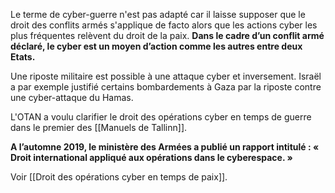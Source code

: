 Le terme de cyber-guerre n'est pas adapté car il laisse supposer que le droit des conflits armés s'applique de facto alors que les actions cyber les plus fréquentes relèvent du droit de la paix. **Dans le cadre d’un conflit armé déclaré, le cyber est un moyen d’action comme les autres entre deux Etats.**

Une riposte militaire est possible à une attaque cyber et inversement. Israël a par exemple justifié certains bombardements à Gaza par la riposte contre une cyber-attaque du Hamas.

L'OTAN a voulu clarifier le droit des opérations cyber en temps de guerre dans le premier des [[Manuels de Tallinn]].

**A l’automne 2019, le ministère des Armées a publié un rapport intitulé : « Droit international appliqué aux opérations dans le cyberespace. »**

Voir [[Droit des opérations cyber en temps de paix]].
